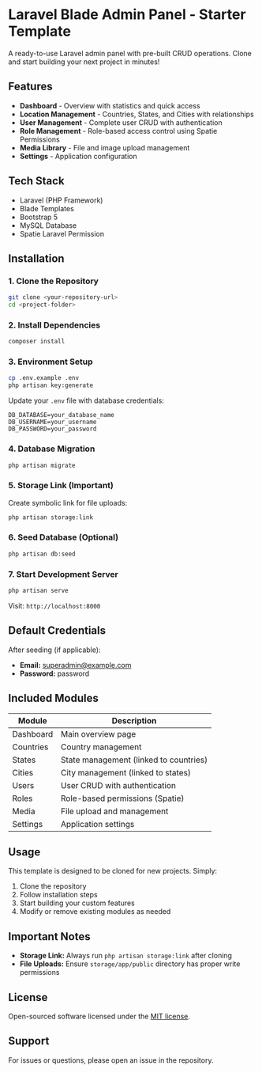 # Laravel Blade Admin Panel - Starter Template

A ready-to-use Laravel admin panel with pre-built CRUD operations. Clone and start building your next project in minutes!

## Features

- **Dashboard** - Overview with statistics and quick access
- **Location Management** - Countries, States, and Cities with relationships
- **User Management** - Complete user CRUD with authentication
- **Role Management** - Role-based access control using Spatie Permissions
- **Media Library** - File and image upload management
- **Settings** - Application configuration

## Tech Stack

- Laravel (PHP Framework)
- Blade Templates
- Bootstrap 5
- MySQL Database
- Spatie Laravel Permission

## Installation

### 1. Clone the Repository

```bash
git clone <your-repository-url>
cd <project-folder>
```

### 2. Install Dependencies

```bash
composer install
```

### 3. Environment Setup

```bash
cp .env.example .env
php artisan key:generate
```

Update your `.env` file with database credentials:
```
DB_DATABASE=your_database_name
DB_USERNAME=your_username
DB_PASSWORD=your_password
```

### 4. Database Migration

```bash
php artisan migrate
```

### 5. Storage Link (Important)

Create symbolic link for file uploads:
```bash
php artisan storage:link
```

### 6. Seed Database (Optional)

```bash
php artisan db:seed
```

### 7. Start Development Server

```bash
php artisan serve
```

Visit: `http://localhost:8000`

## Default Credentials

After seeding (if applicable):
- **Email:** superadmin@example.com
- **Password:** password

## Included Modules

| Module | Description |
|--------|-------------|
| Dashboard | Main overview page |
| Countries | Country management |
| States | State management (linked to countries) |
| Cities | City management (linked to states) |
| Users | User CRUD with authentication |
| Roles | Role-based permissions (Spatie) |
| Media | File upload and management |
| Settings | Application settings |

## Usage

This template is designed to be cloned for new projects. Simply:

1. Clone the repository
2. Follow installation steps
3. Start building your custom features
4. Modify or remove existing modules as needed

## Important Notes

- **Storage Link:** Always run `php artisan storage:link` after cloning
- **File Uploads:** Ensure `storage/app/public` directory has proper write permissions

## License

Open-sourced software licensed under the [MIT license](https://opensource.org/licenses/MIT).

## Support

For issues or questions, please open an issue in the repository.
